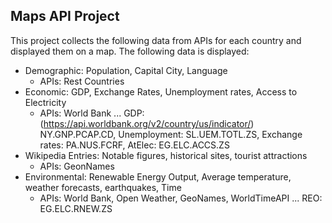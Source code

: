 ## Maps API Project

This project collects the following data from APIs for each country and displayed them on a map. The following data is displayed:
- Demographic: Population, Capital City, Language
    - APIs: Rest Countries 
- Economic: GDP, Exchange Rates, Unemployment rates, Access to Electricity
    - APIs: World Bank ... GDP: (https://api.worldbank.org/v2/country/us/indicator/) NY.GNP.PCAP.CD, Unemployment: SL.UEM.TOTL.ZS, Exchange rates: PA.NUS.FCRF, AtElec: EG.ELC.ACCS.ZS
- Wikipedia Entries: Notable figures, historical sites, tourist attractions
    - APIs: GeonNames
- Environmental: Renewable Energy Output, Average temperature, weather forecasts, earthquakes, Time
    - APIs: World Bank, Open Weather, GeoNames, WorldTimeAPI ... REO: EG.ELC.RNEW.ZS